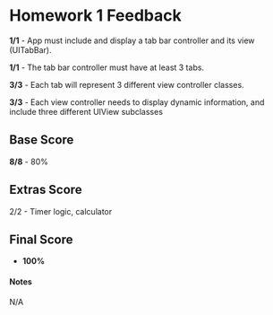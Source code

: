 # Homework 1 Feedback

**1/1** - App must include and display a tab bar controller and its view (UITabBar).

**1/1** - The tab bar controller must have at least 3 tabs.

**3/3** - Each tab will represent 3 different view controller classes.

**3/3** - Each view controller needs to display dynamic information, and include three different UIView subclasses

## Base Score

**8/8** - 80%



## Extras Score

2/2 - Timer logic, calculator

## Final Score

+ **100%**



#### Notes

N/A